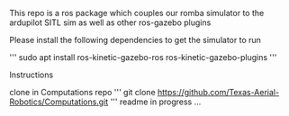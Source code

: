 This repo is a ros package which couples our romba simulator to the ardupilot SITL sim as well as other ros-gazebo plugins

Please install the following dependencies to get the simulator to run

'''
 sudo apt install ros-kinetic-gazebo-ros ros-kinetic-gazebo-plugins
'''

Instructions 

clone in Computations repo 
'''
 git clone https://github.com/Texas-Aerial-Robotics/Computations.git
'''
readme in progress ... 